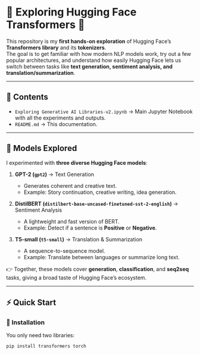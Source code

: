 # 🌟 Exploring Hugging Face Transformers 🚀

This repository is my **first hands-on exploration** of Hugging Face’s **Transformers library** and its **tokenizers**.  
The goal is to get familiar with how modern NLP models work, try out a few popular architectures, and understand how easily Hugging Face lets us switch between tasks like **text generation, sentiment analysis, and translation/summarization**.  

---

## 📂 Contents
- `Exploring Generative AI Libraries-v2.ipynb` → Main Jupyter Notebook with all the experiments and outputs.  
- `README.md` → This documentation.  

---

## 🤖 Models Explored
I experimented with **three diverse Hugging Face models**:

1. **GPT-2 (`gpt2`)** → Text Generation  
   - Generates coherent and creative text.  
   - Example: Story continuation, creative writing, idea generation.  

2. **DistilBERT (`distilbert-base-uncased-finetuned-sst-2-english`)** → Sentiment Analysis  
   - A lightweight and fast version of BERT.  
   - Example: Detect if a sentence is **Positive** or **Negative**.  

3. **T5-small (`t5-small`)** → Translation & Summarization  
   - A sequence-to-sequence model.  
   - Example: Translate between languages or summarize long text.  

👉 Together, these models cover **generation**, **classification**, and **seq2seq** tasks, giving a broad taste of Hugging Face’s ecosystem.  

---

## ⚡ Quick Start
### 🔧 Installation
You only need two libraries:  
```bash
pip install transformers torch
